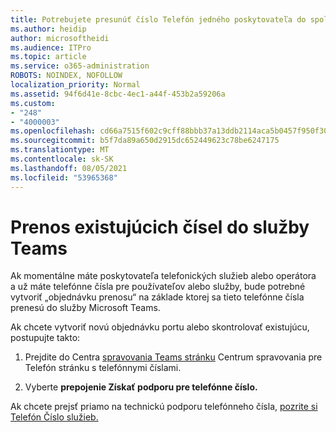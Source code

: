 ```yaml
---
title: Potrebujete presunúť číslo Telefón jedného poskytovateľa do spoločnosti Microsoft?
ms.author: heidip
author: microsoftheidi
ms.audience: ITPro
ms.topic: article
ms.service: o365-administration
ROBOTS: NOINDEX, NOFOLLOW
localization_priority: Normal
ms.assetid: 94f6d41e-8cbc-4ec1-a44f-453b2a59206a
ms.custom:
- "248"
- "4000003"
ms.openlocfilehash: cd66a7515f602c9cff88bbb37a13ddb2114aca5b0457f950f3001e51869f59bb
ms.sourcegitcommit: b5f7da89a650d2915dc652449623c78be6247175
ms.translationtype: MT
ms.contentlocale: sk-SK
ms.lasthandoff: 08/05/2021
ms.locfileid: "53965368"
---
```

# <a name="port-existing-numbers-to-teams"></a>Prenos existujúcich čísel do služby Teams

Ak momentálne máte poskytovateľa telefonických služieb alebo operátora a už máte telefónne čísla pre používateľov alebo služby, bude potrebné vytvoriť „objednávku prenosu“ na základe ktorej sa tieto telefónne čísla prenesú do služby Microsoft Teams.  

Ak chcete vytvoriť novú objednávku portu alebo skontrolovať existujúcu, postupujte takto: 

1. Prejdite do Centra [spravovania Teams stránku](https://admin.teams.microsoft.com/phone-numbers) Centrum spravovania pre Telefón stránku s telefónnymi číslami. 

1. Vyberte **prepojenie Získať podporu pre telefónne číslo.** 

Ak chcete prejsť priamo na technickú podporu telefónneho čísla, [pozrite si Telefón Číslo služieb.](https://pstnsd.powerappsportals.com/)  